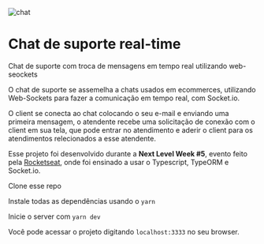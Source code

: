 ![chat](https://user-images.githubusercontent.com/57686218/116426583-9a38e200-a819-11eb-83a2-a6cd8fcf7b96.gif)

<h1>Chat de suporte real-time</h1>
<p>Chat de suporte com troca de mensagens em tempo real utilizando web-seockets</p>

<p>O chat de suporte se assemelha a chats usados em ecommerces, utilizando Web-Sockets para fazer a comunicação em tempo real, com Socket.io.</p>
<p>O client se conecta ao chat colocando o seu e-mail e enviando uma primeira mensagem, o atendente recebe uma solicitação de conexão com o client em sua tela, que pode entrar no atendimento e aderir o client para os atendimentos relecionados a esse atendente.</p>
<p>Esse projeto foi desenvolvido durante a <b>Next Level Week #5</b>, evento feito pela <a href="https://rocketseat.com.br/">Rocketseat</a>, onde foi ensinado a usar o Typescript, TypeORM e Socket.io.</p>

<p>Clone esse repo</p>

Instale todas as dependências usando o `yarn`

Inicie o server com `yarn dev`

Você pode acessar o projeto digitando `localhost:3333`  no seu browser.


